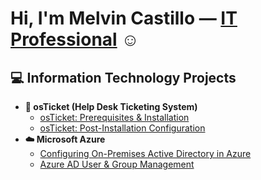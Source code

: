<h1>Hi, I'm Melvin Castillo — <a href="https://www.linkedin.com/in/melvin-castillo-b7422aa2/" target="_blank">IT Professional</a> ☺️</h1>

<h2>💻 Information Technology Projects</h2>

<ul>
  <li><strong>🧾 osTicket (Help Desk Ticketing System)</strong>
    <ul>
      <li><a href="https://github.com/TechByMelvin/osticket-prereq/blob/main/README.md" target="_blank">osTicket: Prerequisites & Installation</a></li>
      <li><a href="https://github.com/TechByMelvin/osticket-post-install/blob/main/README.md" target="_blank">osTicket: Post-Installation Configuration</a></li>
    </ul>
  </li>

  <li><strong>☁️ Microsoft Azure</strong>
    <ul>
      <li><a href="https://github.com/TechByMelvin/active-directory-within-azure/blob/main/README.md" target="_blank">Configuring On-Premises Active Directory in Azure</a></li>
      <li><a href="https://github.com/TechByMelvin/AzureAD-UserGroup-Management/blob/main/README.md" target="_blank">Azure AD User & Group Management</a></li>
    </ul>
  </li>
</ul>
